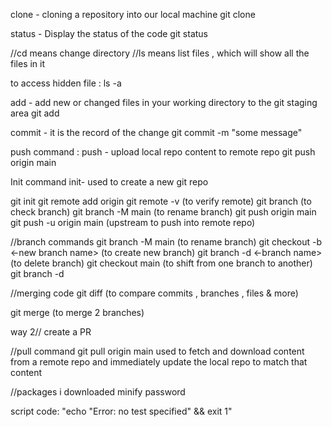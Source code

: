 clone - cloning a repository into our local machine
git clone <link>

status - Display the status of the code
git status

//cd means change directory 
//ls means list files , which will show all the files in it

to access hidden file :
ls -a

add - add new or changed files in your working directory to the git staging area
git add <file name>

commit - it is the record of the change
git commit -m "some message"

push command :
push - upload local repo content to remote repo
git push origin main

Init command
init- used to create a new git repo

git init
git remote add origin <path link>
git remote -v (to verify remote)
git branch (to check branch)
git branch -M main (to rename branch)
git push origin main
git push -u origin main (upstream to push into remote repo)

//branch commands
git branch -M main (to rename branch)
git checkout -b <-new branch name> (to create new branch)
git branch -d <-branch name> (to delete branch)
git checkout main (to shift from one branch to another)
git branch -d <branch name>

//merging code
git diff <branch name> (to compare commits , branches , files & more)

git merge <branch name> (to merge 2 branches)

way 2// create a PR

//pull command
git pull origin main
used to fetch and download content from a remote repo and immediately update the local repo to match that content

//packages i downloaded 
minify
password

script code:
"echo \"Error: no test specified\" && exit 1" 
